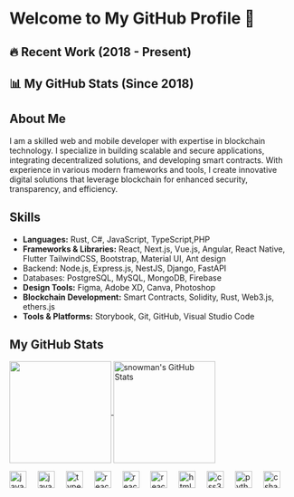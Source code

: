 # Welcome to My GitHub Profile 🚀

## 🔥 Recent Work (2018 - Present)


## 📊 My GitHub Stats (Since 2018)





## About Me
I am a skilled web and mobile developer with expertise in blockchain technology. I specialize in building scalable and secure applications, integrating decentralized solutions, and developing smart contracts. With experience in various modern frameworks and tools, I create innovative digital solutions that leverage blockchain for enhanced security, transparency, and efficiency.

## Skills
- **Languages:** Rust, C#, JavaScript, TypeScript,PHP
- **Frameworks & Libraries:** React, Next.js, Vue.js, Angular, React Native, Flutter TailwindCSS, Bootstrap, Material UI, Ant design
- Backend: Node.js, Express.js, NestJS, Django, FastAPI
- Databases: PostgreSQL, MySQL, MongoDB, Firebase
- **Design Tools:** Figma, Adobe XD, Canva, Photoshop
- **Blockchain Development:** Smart Contracts, Solidity, Rust, Web3.js, ethers.js
- **Tools & Platforms:** Storybook, Git, GitHub, Visual Studio Code

## My GitHub Stats

<p>
  <a href="https://github.com/snowman074" >
    <img align="center" src="https://github-readme-stats.vercel.app/api/top-langs/?layout=compact&username=snowman074&title_color=ffffff&text_color=c9cacc&icon_color=2bbc8a&bg_color=000000" height="180px"/>
  </a>
  <a href="https://github.com/snowman074" >
    <img align="center" src="https://github-readme-stats.vercel.app/api?username=snowman074&show_icons=true&line_height=27&count_private=true&title_color=ffffff&text_color=c9cacc&icon_color=2bbc8a&bg_color=000000" alt="snowman's GitHub Stats" height="180px"/>
  </a>
</p>


<div align="left">
  <img src="https://cdn.jsdelivr.net/gh/devicons/devicon/icons/rust/rust-original.svg" height="30" alt="javascript logo"  />
  <img width="12" />
  <img src="https://cdn.jsdelivr.net/gh/devicons/devicon/icons/javascript/javascript-original.svg" height="30" alt="javascript logo"  />
  <img width="12" />
  <img src="https://cdn.jsdelivr.net/gh/devicons/devicon/icons/typescript/typescript-original.svg" height="30" alt="typescript logo"  />
  <img width="12" />
  <img src="https://cdn.jsdelivr.net/gh/devicons/devicon/icons/csharp/csharp-original.svg" height="30" alt="react logo"  />
  <img width="12" />
  <img src="https://cdn.jsdelivr.net/gh/devicons/devicon/icons/php/php-original.svg" height="30" alt="react logo"  />
  <img width="12" /> 
  <img src="https://cdn.jsdelivr.net/gh/devicons/devicon/icons/react/react-original.svg" height="30" alt="react logo"  />
  <img width="12" />
  <img src="https://cdn.jsdelivr.net/gh/devicons/devicon/icons/html5/html5-original.svg" height="30" alt="html5 logo"  />
  <img width="12" />
  <img src="https://cdn.jsdelivr.net/gh/devicons/devicon/icons/css3/css3-original.svg" height="30" alt="css3 logo"  />
  <img width="12" />
  <img src="https://cdn.jsdelivr.net/gh/devicons/devicon/icons/python/python-original.svg" height="30" alt="python logo"  />
  <img width="12" />
  <img src="https://cdn.jsdelivr.net/gh/devicons/devicon/icons/csharp/csharp-original.svg" height="30" alt="csharp logo"  />
</div>

